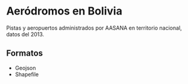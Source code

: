 # Aeródromos en Bolivia

Pistas y aeropuertos administrados por AASANA en territorio nacional, datos del 2013.

## Formatos
- Geojson
- Shapefile